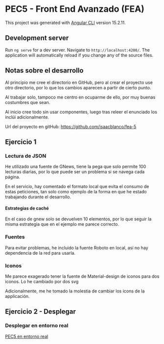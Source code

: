 # PEC5 - Front End Avanzado (FEA)

This project was generated with [Angular CLI](https://github.com/angular/angular-cli) version 15.2.11.

## Development server

Run `ng serve` for a dev server. Navigate to `http://localhost:4200/`. The application will automatically reload if you change any of the source files.

## Notas sobre el desarrollo

Al principio me cree el directorio en GitHub, pero al crear el proyecto use otro directorio, por lo que los cambios aparecen a partir de cierto punto.

Al trabajar solo, tampoco me centro en ocuparme de ello, por muy buenas costumbres que sean.

Al inicio cree todo sin usar componentes, luego tras releer el enunciado los inclúi adicionalmente.

Url del proyecto en gitHub: https://github.com/isaacblanco/fea-5

## Ejercicio 1

### Lectura de JSON

He utilizado una fuente de GNews, tiene la pega que solo permite 100 lecturas diarias, por lo que puede ser un problema si se navega cada página.

En el servicio, hay comentado el formato local que evita el consumo de estas peticiones, tan solo como ejemplo de la forma en que he estado trabajando durante el desarrollo.

#### Estrategias de caché

En el caso de gnew solo se devuelven 10 elementos, por lo que seguir la misma estrategia que en el ejemplo me parece correcto.

### Fuentes

Para evitar problemas, he incluido la fuente Roboto en local, así no hay dependencia de la red para usarla.

### Iconos

Me parece exagerado tener la fuente de Material-design de iconos para dos iconos. Lo he cambiado por dos svg

Adicionalmente, me he tomado la molestia de cambiar los icons de la applicación.

## Ejercicio 2 - Desplegar

### Desplegar en entorno real

[PEC5 en entorno real](https://isaacblanco.com/UOC/MASTER/fea/pec5/)
